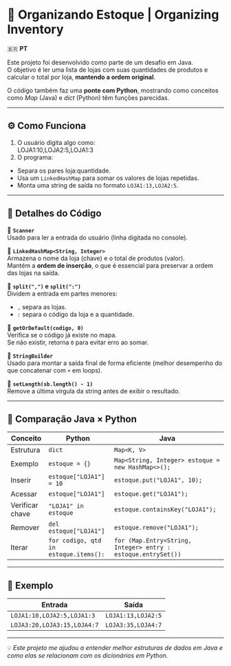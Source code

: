 # 🧠 Organizando Estoque | Organizing Inventory

🇧🇷 **PT**

Este projeto foi desenvolvido como parte de um desafio em Java.  
O objetivo é ler uma lista de lojas com suas quantidades de produtos e calcular o total por loja, **mantendo a ordem original**.

O código também faz uma **ponte com Python**, mostrando como conceitos como *Map* (Java) e *dict* (Python) têm funções parecidas.

---

## ⚙️ **Como Funciona**

1. O usuário digita algo como:  
LOJA1:10,LOJA2:5,LOJA1:3
2. O programa:
- Separa os pares loja:quantidade.  
- Usa um `LinkedHashMap` para somar os valores de lojas repetidas.  
- Monta uma string de saída no formato `LOJA1:13,LOJA2:5`.

---

## 📘 **Detalhes do Código**

🔹 **`Scanner`**  
Usado para ler a entrada do usuário (linha digitada no console).

🔹 **`LinkedHashMap<String, Integer>`**  
Armazena o nome da loja (chave) e o total de produtos (valor).  
Mantém a **ordem de inserção**, o que é essencial para preservar a ordem das lojas na saída.

🔹 **`split(",")` e `split(":")`**  
Dividem a entrada em partes menores:
- `,` separa as lojas.  
- `:` separa o código da loja e a quantidade.

🔹 **`getOrDefault(codigo, 0)`**  
Verifica se o código já existe no mapa.  
Se não existir, retorna `0` para evitar erro ao somar.

🔹 **`StringBuilder`**  
Usado para montar a saída final de forma eficiente (melhor desempenho do que concatenar com `+` em loops).

🔹 **`setLength(sb.length() - 1)`**  
Remove a última vírgula da string antes de exibir o resultado.

---

## 🧩 **Comparação Java × Python**

| Conceito | **Python** | **Java** |
|-----------|-------------|-----------|
| Estrutura | `dict` | `Map<K, V>` |
| Exemplo | `estoque = {}` | `Map<String, Integer> estoque = new HashMap<>();` |
| Inserir | `estoque["LOJA1"] = 10` | `estoque.put("LOJA1", 10);` |
| Acessar | `estoque["LOJA1"]` | `estoque.get("LOJA1");` |
| Verificar chave | `"LOJA1" in estoque` | `estoque.containsKey("LOJA1");` |
| Remover | `del estoque["LOJA1"]` | `estoque.remove("LOJA1");` |
| Iterar | `for codigo, qtd in estoque.items():` | `for (Map.Entry<String, Integer> entry : estoque.entrySet())` |

---

## 🧮 **Exemplo**

| Entrada | Saída |
|----------|--------|
| `LOJA1:10,LOJA2:5,LOJA1:3` | `LOJA1:13,LOJA2:5` |
| `LOJA3:20,LOJA3:15,LOJA4:7` | `LOJA3:35,LOJA4:7` |

---

💡 *Este projeto me ajudou a entender melhor estruturas de dados em Java e como elas se relacionam com os dicionários em Python.*
